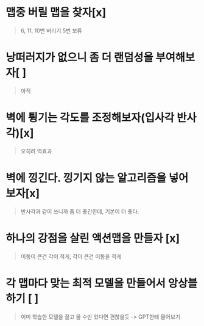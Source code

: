 # 맵중 버릴 맵을 찾자[x]
> 6, 11, 10번 버리기
> 5번 보류
# 낭떠러지가 없으니 좀 더 랜덤성을 부여해보자[ ]
> 아직
# 벽에 튕기는 각도를 조정해보자(입사각 반사각)[x]
> 오히려 역효과
# 벽에 낑긴다. 낑기지 않는 알고리즘을 넣어보자[x]
> 반사각과 같이 쓰니까 좀 더 좋긴한데, 기본이 더 좋다.
# 하나의 강점을 살린 액션맵을 만들자 [x]
> 이동이 큰건 각이 적게, 각이 큰건 이동을 적게
# 각 맵마다 맞는 최적 모델을 만들어서 앙상블 하기 [ ]
> 이미 학습한 모델을 끌고 올 수만 있다면 괜찮을듯 -> GPT한테 물어보기
